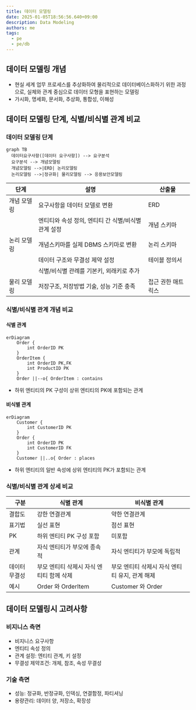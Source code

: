 ```yaml
---
title: 데이터 모델링
date: 2025-01-05T18:56:56.640+09:00
description: Data Modeling
authors: me
tags:
  - pe
  - pe/db
---
```


## 데이터 모델링 개념

- 현실 세계 업무 프로세스를 추상화하여 물리적으로 데이터베이스화하기 위한 과정으로, 실체와 관계 중심으로 데이터 모형을 표현하는 모델링
- 가시화, 명세화, 문서화, 추상화, 통합성, 이해성

## 데이터 모델링 단계, 식별/비식별 관계 비교

### 데이터 모델링 단계

```mermaid
graph TB
  데이터요구사항([데이터 요구사항]) --> 요구분석
  요구분석 --> 개념모델링 
  개념모델링 -->|ERD| 논리모델링
  논리모델링 -->|정규화| 물리모델링 --> 응용보안모델링
```

| 단계 | 설명 | 산출물 |
| --- | --- | --- |
| 개념 모델링 | 요구사항을 데이터 모델로 변환 | ERD |
| | 엔티티와 속성 정의, 엔티티 간 식별/비식별 관계 설정 | 개념 스키마 |
| 논리 모델링 | 개념스키마를 실제 DBMS 스키마로 변환 | 논리 스키마 |
| | 데이터 구조와 무결성 제약 설정 | 테이블 정의서 |
| | 식별/비식별 관례를 기본키, 외래키로 추가 | |
| 물리 모델링 | 저장구조, 저장방법 기술, 성능 기준 충족 | 접근 권한 매트릭스 |

### 식별/비식별 관계 개념 비교

#### 식별 관계

```mermaid
erDiagram
    Order {
        int OrderID PK
    }
    OrderItem {
        int OrderID PK,FK
        int ProductID PK
    }
    Order ||--o{ OrderItem : contains
```

- 하위 엔티티의 PK 구성이 상위 엔티티의 PK에 포함되는 관계

#### 비식별 관계

```mermaid
erDiagram
    Customer {
        int CustomerID PK
    }
    Order {
        int OrderID PK
        int CustomerID FK
    }
    Customer ||..o{ Order : places
```

- 하위 엔티티의 일반 속성에 상위 엔티티의 PK가 포함되는 관계

### 식별/비식별 관계 상세 비교

| 구분 | 식별 관계 | 비식별 관계 |
| --- | --- | --- |
| 결합도 | 강한 연결관계 | 약한 연결관계 |
| 표기법 | 실선 표현 | 점선 표현 |
| PK | 하위 엔티티 PK 구성 포함 | 미포함 |
| 관계 | 자식 엔티티가 부모에 종속적 | 자식 엔티티가 부모에 독립적 |
| 데이터 무결성 | 부모 엔티티 삭제시 자식 엔티티 함께 삭제 | 부모 엔티티 삭제시 자식 엔티티 유지, 관계 해제 |
| 예시 | Order 와 OrderItem | Customer 와 Order |

## 데이터 모델링시 고려사항

### 비지니스 측면

- 비지니스 요구사항
- 엔티티 속성 정의
- 관계 설정: 엔티티 관계, 키 설정
- 무결성 제약조건: 개체, 참조, 속성 무결성

### 기술 측면

- 성능: 정규화, 반정규화, 인덱싱, 연결함정, 파티셔닝
- 용량관리: 데이터 양, 저장소, 확장성

